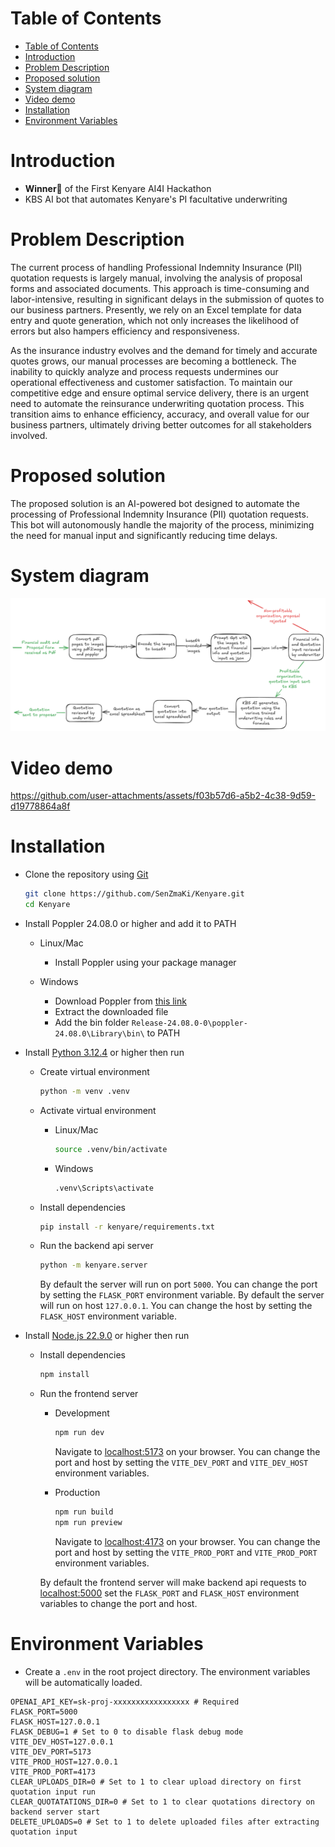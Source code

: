 # Table of Contents

- [Table of Contents](#table-of-contents)
- [Introduction](#introduction)
- [Problem Description](#problem-description)
- [Proposed solution](#proposed-solution)
- [System diagram](#system-diagram)
- [Video demo](#video-demo)
- [Installation](#installation)
- [Environment Variables](#environment-variables)

# Introduction
- **Winner💫** of the First Kenyare AI4I Hackathon
- KBS AI bot that automates Kenyare's PI facultative underwriting

# Problem Description

The current process of handling Professional Indemnity Insurance (PII) quotation requests is largely manual, involving the analysis of proposal forms and associated documents. This approach is time-consuming and labor-intensive, resulting in significant delays in the submission of quotes to our business partners. Presently, we rely on an Excel template for data entry and quote generation, which not only increases the likelihood of errors but also hampers efficiency and responsiveness.

As the insurance industry evolves and the demand for timely and accurate quotes grows, our manual processes are becoming a bottleneck. The inability to quickly analyze and process requests undermines our operational effectiveness and customer satisfaction. To maintain our competitive edge and ensure optimal service delivery, there is an urgent need to automate the reinsurance underwriting quotation process. This transition aims to enhance efficiency, accuracy, and overall value for our business partners, ultimately driving better outcomes for all stakeholders involved.

# Proposed solution

The proposed solution is an AI-powered bot designed to automate the processing of Professional Indemnity Insurance (PII) quotation requests. This bot will autonomously handle the majority of the process, minimizing the need for manual input and significantly reducing time delays.

# System diagram

![System schema](https://github.com/SenZmaKi/Kenyare/blob/master/docs/schema.png)

# Video demo

https://github.com/user-attachments/assets/f03b57d6-a5b2-4c38-9d59-d19778864a8f

# Installation

- Clone the repository using [Git](https://github.com/git-guides/install-git)

  ```bash
  git clone https://github.com/SenZmaKi/Kenyare.git
  cd Kenyare
  ```

- Install Poppler 24.08.0 or higher and add it to PATH

  - Linux/Mac

    - Install Poppler using your package manager

  - Windows
    - Download Poppler from [this link](https://github.com/oschwartz10612/poppler-windows/releases/download/v24.08.0-0/Release-24.08.0-0.zip)
    - Extract the downloaded file
    - Add the bin folder `Release-24.08.0-0\poppler-24.08.0\Library\bin\` to PATH

- Install [Python 3.12.4](https://www.python.org/downloads/release/python-3124/) or higher then run

  - Create virtual environment
    ```bash
    python -m venv .venv
    ```
  - Activate virtual environment

    - Linux/Mac
      ```bash
      source .venv/bin/activate
      ```
    - Windows

      ```bash
      .venv\Scripts\activate
      ```

  - Install dependencies
    ```bash
    pip install -r kenyare/requirements.txt
    ```
  - Run the backend api server

    ```bash
    python -m kenyare.server
    ```

    By default the server will run on port `5000`. You can change the port by setting the `FLASK_PORT` environment variable.
    By default the server will run on host `127.0.0.1`. You can change the host by setting the `FLASK_HOST` environment variable.

- Install [Node.js 22.9.0](https://nodejs.org/en/download/package-manager) or higher then run

  - Install dependencies

    ```bash
    npm install
    ```

  - Run the frontend server

    - Development

      ```bash
      npm run dev
      ```

      Navigate to [localhost:5173](http://127.0.0.1:5173) on your browser. You can change the port and host by setting the `VITE_DEV_PORT` and `VITE_DEV_HOST` environment variables.

    - Production

      ```bash
      npm run build
      npm run preview
      ```

      Navigate to [localhost:4173](http://127.0.0.1:4173) on your browser. You can change the port and host by setting the `VITE_PROD_PORT` and `VITE_PROD_PORT` environment variables.

    By default the frontend server will make backend api requests to [localhost:5000](http://127.0.0.1:5000) set the `FLASK_PORT` and `FLASK_HOST` environment variables to change the port and host.

# Environment Variables

- Create a `.env` in the root project directory. The environment variables will be automatically loaded.

```
OPENAI_API_KEY=sk-proj-xxxxxxxxxxxxxxxxx # Required
FLASK_PORT=5000
FLASK_HOST=127.0.0.1
FLASK_DEBUG=1 # Set to 0 to disable flask debug mode
VITE_DEV_HOST=127.0.0.1
VITE_DEV_PORT=5173
VITE_PROD_HOST=127.0.0.1
VITE_PROD_PORT=4173
CLEAR_UPLOADS_DIR=0 # Set to 1 to clear upload directory on first quotation input run
CLEAR_QUOTATATIONS_DIR=0 # Set to 1 to clear quotations directory on backend server start
DELETE_UPLOADS=0 # Set to 1 to delete uploaded files after extracting quotation input
```
